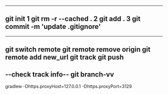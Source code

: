 
------
git init
1  git rm -r --cached .
2  git add .
3  git commit -m 'update .gitignore'
------

------
git switch remote
git remote remove origin
git remote add new_url
git track
git push
------

--check track info--
git branch-vv
-----
gradlew -Dhttps.proxyHost=127.0.0.1 -Dhttps.proxyPort=3129


